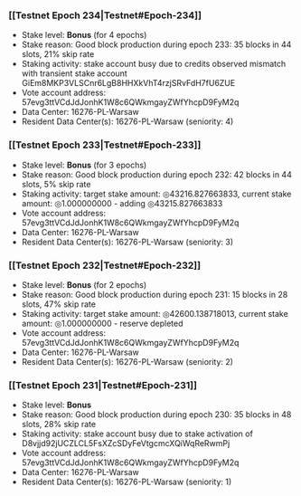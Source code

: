### [[Testnet Epoch 234|Testnet#Epoch-234]]
* Stake level: **Bonus** (for 4 epochs)
* Stake reason: Good block production during epoch 233: 35 blocks in 44 slots, 21% skip rate
* Staking activity: stake account busy due to credits observed mismatch with transient stake account GiEm8MKP3VLSCnr6LgB8HHXkVhT4rzjSRvFdH7fU6ZUE
* Vote account address: 57evg3ttVCdJdJonhK1W8c6QWkmgayZWfYhcpD9FyM2q
* Data Center: 16276-PL-Warsaw
* Resident Data Center(s): 16276-PL-Warsaw (seniority: 4)
### [[Testnet Epoch 233|Testnet#Epoch-233]]
* Stake level: **Bonus** (for 3 epochs)
* Stake reason: Good block production during epoch 232: 42 blocks in 44 slots, 5% skip rate
* Staking activity: target stake amount: ◎43216.827663833, current stake amount: ◎1.000000000 - adding ◎43215.827663833
* Vote account address: 57evg3ttVCdJdJonhK1W8c6QWkmgayZWfYhcpD9FyM2q
* Data Center: 16276-PL-Warsaw
* Resident Data Center(s): 16276-PL-Warsaw (seniority: 3)
### [[Testnet Epoch 232|Testnet#Epoch-232]]
* Stake level: **Bonus** (for 2 epochs)
* Stake reason: Good block production during epoch 231: 15 blocks in 28 slots, 47% skip rate
* Staking activity: target stake amount: ◎42600.138718013, current stake amount: ◎1.000000000 - reserve depleted
* Vote account address: 57evg3ttVCdJdJonhK1W8c6QWkmgayZWfYhcpD9FyM2q
* Data Center: 16276-PL-Warsaw
* Resident Data Center(s): 16276-PL-Warsaw (seniority: 2)
### [[Testnet Epoch 231|Testnet#Epoch-231]]
* Stake level: **Bonus**
* Stake reason: Good block production during epoch 230: 35 blocks in 48 slots, 28% skip rate
* Staking activity: stake account busy due to stake activation of D8vjjd92jUCZLCL5FsXZcSDyFeVtgcmcXQiWqReRwmPj
* Vote account address: 57evg3ttVCdJdJonhK1W8c6QWkmgayZWfYhcpD9FyM2q
* Data Center: 16276-PL-Warsaw
* Resident Data Center(s): 16276-PL-Warsaw (seniority: 1)